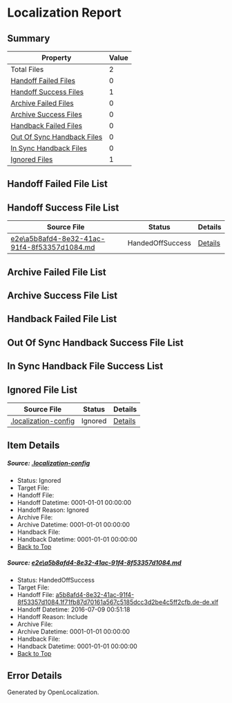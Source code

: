 # <a name='report-top'></a> Localization Report

## Summary
 Property | Value 
 -------- | ----- 
 Total Files | 2
[ Handoff Failed Files ](#handoff-failed-list)| 0
[ Handoff Success Files ](#handoff-success-list)| 1
[ Archive Failed Files ](#archive-failed-list)| 0
[ Archive Success Files ](#archive-success-list)| 0
[ Handback Failed Files ](#handback-failed-list)| 0
[ Out Of Sync Handback Files ](#outofsync-handback-success-list)| 0
[ In Sync Handback Files ](#insync-handback-success-list)| 0
[ Ignored Files ](#ignored-list)| 1

## <a name='handoff-failed-list'></a> Handoff Failed File List

## <a name='handoff-success-list'></a> Handoff Success File List
 Source File | Status | Details 
 ----------- | ------ | ------- 
 [e2e\a5b8afd4-8e32-41ac-91f4-8f53357d1084.md](https://github.com/OpenLocalizationTestOrg/oltest/blob/24d2272aedf34115d4b8935b5505e9d2038ca240/e2e/a5b8afd4-8e32-41ac-91f4-8f53357d1084.md) | HandedOffSuccess | [Details](#0242573cbe5b1638a0a301eab3521adfdd19d0a21)

## <a name='archive-failed-list'></a> Archive Failed File List

## <a name='archive-success-list'></a> Archive Success File List

## <a name='handback-failed-list'></a> Handback Failed File List

## <a name='outofsync-handback-success-list'></a> Out Of Sync Handback Success File List

## <a name='insync-handback-success-list'></a> In Sync Handback File Success List

## <a name='ignored-list'></a> Ignored File List
 Source File | Status | Details 
 ----------- | ------ | ------- 
 [.localization-config](https://github.com/OpenLocalizationTestOrg/oltest/blob/24d2272aedf34115d4b8935b5505e9d2038ca240/.localization-config) | Ignored | [Details](#3d4f252ac210baf56311d7e97dcc2db10974dbd20)

## Item Details
##### <a name='3d4f252ac210baf56311d7e97dcc2db10974dbd20'></a> Source: [.localization-config](https://github.com/OpenLocalizationTestOrg/oltest/blob/24d2272aedf34115d4b8935b5505e9d2038ca240/.localization-config)
* Status: Ignored
* Target File: 
* Handoff File: 
* Handoff Datetime: 0001-01-01 00:00:00
* Handoff Reason: Ignored
* Archive File: 
* Archive Datetime: 0001-01-01 00:00:00
* Handback File: 
* Handback Datetime: 0001-01-01 00:00:00
* [Back to Top](#report-top)

##### <a name='0242573cbe5b1638a0a301eab3521adfdd19d0a21'></a> Source: [e2e\a5b8afd4-8e32-41ac-91f4-8f53357d1084.md](https://github.com/OpenLocalizationTestOrg/oltest/blob/24d2272aedf34115d4b8935b5505e9d2038ca240/e2e/a5b8afd4-8e32-41ac-91f4-8f53357d1084.md)
* Status: HandedOffSuccess
* Target File: 
* Handoff File: [a5b8afd4-8e32-41ac-91f4-8f53357d1084.1f71fb87d70161a567c5185dcc3d2be4c5ff2cfb.de-de.xlf](https://github.com/OpenLocalizationTestOrg/olhandoff-e2e/blob/f6781e77de71396c471e80a807205263d8805051/ol-handoff/OpenLocalizationTestOrg/oltest-dede-fly/ci/ht/a5b8afd4-8e32-41ac-91f4-8f53357d1084.1f71fb87d70161a567c5185dcc3d2be4c5ff2cfb.de-de.xlf)
* Handoff Datetime: 2016-07-09 00:51:18
* Handoff Reason: Include
* Archive File: 
* Archive Datetime: 0001-01-01 00:00:00
* Handback File: 
* Handback Datetime: 0001-01-01 00:00:00
* [Back to Top](#report-top)


## Error Details

Generated by OpenLocalization.
